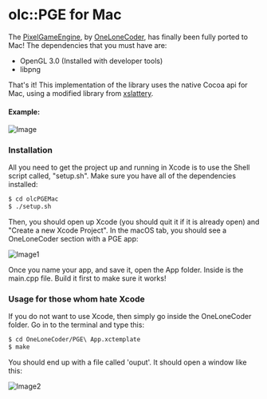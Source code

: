 # olc::PGE for Mac

The [PixelGameEngine](https://github.com/OneLoneCoder/olcPixelGameEngine), by [OneLoneCoder](https://onelonecoder.com/), has finally been fully ported to Mac! The dependencies that you must have are:

  - OpenGL 3.0 (Installed with developer tools)
  - libpng

That's it! This implementation of the library uses the native Cocoa api for Mac, using a modified library from [xslattery](https://github.com/xslattery/Cocoa-OpenGL-Windowing-Lib).

#### Example:

![Image](https://i.ibb.co/TLJP3PC/Screen-Shot-2019-07-30-at-10-06-35-AM.png)

### Installation

All you need to get the project up and running in Xcode is to use the Shell script called, "setup.sh". Make sure you have all of the dependencies installed:

```sh
$ cd olcPGEMac
$ ./setup.sh
```
Then, you should open up Xcode (you should quit it if it is already open) and "Create a new Xcode Project". In the macOS tab, you should see a OneLoneCoder section with a PGE app:

![Image1](https://i.ibb.co/g4pBXQn/Screen-Shot-2019-07-29-at-10-53-33-PM.png)

Once you name your app, and save it, open the App folder. Inside is the main.cpp file. Build it first to make sure it works!

### Usage for those whom hate Xcode

If you do not want to use Xcode, then simply go inside the OneLoneCoder folder. Go in to the terminal and type this:

```sh
$ cd OneLoneCoder/PGE\ App.xctemplate
$ make
```

You should end up with a file called 'ouput'. It should open a window like this:

![Image2](https://i.ibb.co/1T9FzqK/Screen-Shot-2019-07-31-at-5-16-18-PM.png)
